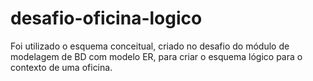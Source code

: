 # desafio-oficina-logico
Foi utilizado o esquema conceitual, criado no desafio do módulo de modelagem de BD com modelo ER, para criar o esquema lógico para o contexto de uma oficina. 
